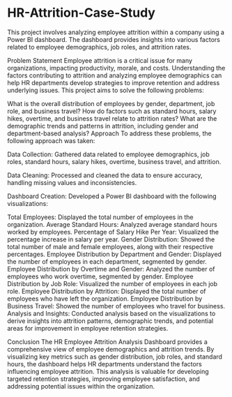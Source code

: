 # HR-Attrition-Case-Study
This project involves analyzing employee attrition within a company using a Power BI dashboard. The dashboard provides insights into various factors related to employee demographics, job roles, and attrition rates.

Problem Statement
Employee attrition is a critical issue for many organizations, impacting productivity, morale, and costs. Understanding the factors contributing to attrition and analyzing employee demographics can help HR departments develop strategies to improve retention and address underlying issues. This project aims to solve the following problems:

What is the overall distribution of employees by gender, department, job role, and business travel?
How do factors such as standard hours, salary hikes, overtime, and business travel relate to attrition rates?
What are the demographic trends and patterns in attrition, including gender and department-based analysis?
Approach
To address these problems, the following approach was taken:

Data Collection: Gathered data related to employee demographics, job roles, standard hours, salary hikes, overtime, business travel, and attrition.

Data Cleaning: Processed and cleaned the data to ensure accuracy, handling missing values and inconsistencies.

Dashboard Creation: Developed a Power BI dashboard with the following visualizations:

Total Employees: Displayed the total number of employees in the organization.
Average Standard Hours: Analyzed average standard hours worked by employees.
Percentage of Salary Hike Per Year: Visualized the percentage increase in salary per year.
Gender Distribution: Showed the total number of male and female employees, along with their respective percentages.
Employee Distribution by Department and Gender: Displayed the number of employees in each department, segmented by gender.
Employee Distribution by Overtime and Gender: Analyzed the number of employees who work overtime, segmented by gender.
Employee Distribution by Job Role: Visualized the number of employees in each job role.
Employee Distribution by Attrition: Displayed the total number of employees who have left the organization.
Employee Distribution by Business Travel: Showed the number of employees who travel for business.
Analysis and Insights: Conducted analysis based on the visualizations to derive insights into attrition patterns, demographic trends, and potential areas for improvement in employee retention strategies.

Conclusion
The HR Employee Attrition Analysis Dashboard provides a comprehensive view of employee demographics and attrition trends. By visualizing key metrics such as gender distribution, job roles, and standard hours, the dashboard helps HR departments understand the factors influencing employee attrition. This analysis is valuable for developing targeted retention strategies, improving employee satisfaction, and addressing potential issues within the organization.
